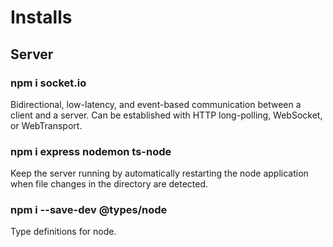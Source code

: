 # Installs

## Server

### npm i socket.io
Bidirectional, low-latency, and event-based communication between a client and a server. Can be established with HTTP long-polling, WebSocket, or WebTransport.

### npm i express nodemon ts-node
Keep the server running by automatically restarting the node application when file changes in the directory are detected.

### npm i --save-dev @types/node
Type definitions for node.